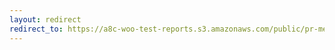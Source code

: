 ```yaml
---
layout: redirect
redirect_to: https://a8c-woo-test-reports.s3.amazonaws.com/public/pr-merge/40549/e2e/index.html
---
```

